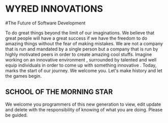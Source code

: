 # WYRED INNOVATIONS
#The Future of Software Development

To do great things beyond the limit of our imaginations. We believe that great people will have a great success if we have the freedom to do amazing things without the fear of making mistakes. We are not a company that is run and mandated by a single person but a company that is run by highly motivated peers in order to create amazing cool stuffs. Imagine working on an innovative environment , surrounded by talented and well equip individuals in order to come up with something innovative .
Today, marks the start of our journey. We welcome you. Let's make history and let the games begin. 

## SCHOOL OF THE MORNING STAR
We welcome you programmers of this new generation to view, edit update and delete with 
the responsibility of knowing of what you are doing. Please be guided.